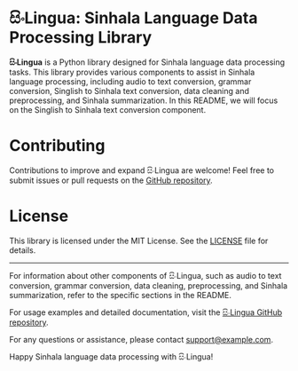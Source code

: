 # සිංLingua: Sinhala Language Data Processing Library

**සිංLingua** is a Python library designed for Sinhala language data processing tasks. This library provides various components to assist in Sinhala language processing, including audio to text conversion, grammar conversion, Singlish to Sinhala text conversion, data cleaning and preprocessing, and Sinhala summarization. In this README, we will focus on the Singlish to Sinhala text conversion component.

# Contributing

Contributions to improve and expand සිංLingua are welcome! Feel free to submit issues or pull requests on the [GitHub repository](https://github.com/SupunGurusinghe/SinlinguaDocumentation).

# License

This library is licensed under the MIT License. See the [LICENSE](https://github.com/SupunGurusinghe/SinlinguaDocumentation/blob/main/LICENSE) file for details.

---

For information about other components of සිංLingua, such as audio to text conversion, grammar conversion, data cleaning, preprocessing, and Sinhala summarization, refer to the specific sections in the README.

For usage examples and detailed documentation, visit the [සිංLingua GitHub repository](https://github.com/SupunGurusinghe/SinlinguaDocumentation).

For any questions or assistance, please contact support@example.com.

Happy Sinhala language data processing with සිංLingua!

